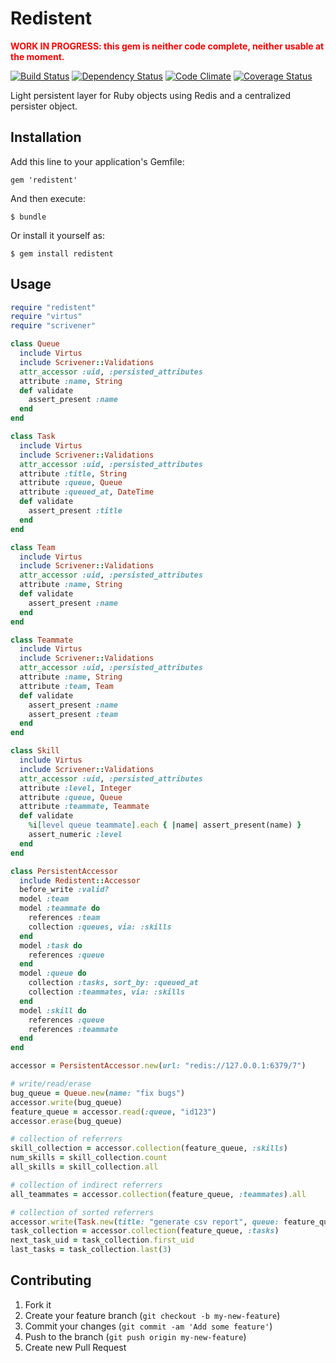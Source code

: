 # Redistent

<div style="color: red; font-weight: bold;">WORK IN PROGRESS: this gem is neither code complete, neither usable at the moment.</div>

[![Build Status](https://secure.travis-ci.org/mathieul/redistent.png)](http://travis-ci.org/mathieul/redistent)
[![Dependency Status](https://gemnasium.com/mathieul/redistent.png)](https://gemnasium.com/mathieul/redistent)
[![Code Climate](https://codeclimate.com/github/mathieul/redistent.png)](https://codeclimate.com/github/mathieul/redistent)
[![Coverage Status](https://coveralls.io/repos/mathieul/redistent/badge.png?branch=master)](https://coveralls.io/r/mathieul/redistent)


Light persistent layer for Ruby objects using Redis and a centralized persister object.

## Installation

Add this line to your application's Gemfile:

    gem 'redistent'

And then execute:

    $ bundle

Or install it yourself as:

    $ gem install redistent

## Usage

```ruby
require "redistent"
require "virtus"
require "scrivener"

class Queue
  include Virtus
  include Scrivener::Validations
  attr_accessor :uid, :persisted_attributes
  attribute :name, String
  def validate
    assert_present :name
  end
end

class Task
  include Virtus
  include Scrivener::Validations
  attr_accessor :uid, :persisted_attributes
  attribute :title, String
  attribute :queue, Queue
  attribute :queued_at, DateTime
  def validate
    assert_present :title
  end
end

class Team
  include Virtus
  include Scrivener::Validations
  attr_accessor :uid, :persisted_attributes
  attribute :name, String
  def validate
    assert_present :name
  end
end

class Teammate
  include Virtus
  include Scrivener::Validations
  attr_accessor :uid, :persisted_attributes
  attribute :name, String
  attribute :team, Team
  def validate
    assert_present :name
    assert_present :team
  end
end

class Skill
  include Virtus
  include Scrivener::Validations
  attr_accessor :uid, :persisted_attributes
  attribute :level, Integer
  attribute :queue, Queue
  attribute :teammate, Teammate
  def validate
    %i[level queue teammate].each { |name| assert_present(name) }
    assert_numeric :level
  end
end

class PersistentAccessor
  include Redistent::Accessor
  before_write :valid?
  model :team
  model :teammate do
    references :team
    collection :queues, via: :skills
  end
  model :task do
    references :queue
  end
  model :queue do
    collection :tasks, sort_by: :queued_at
    collection :teammates, via: :skills
  end
  model :skill do
    references :queue
    references :teammate
  end
end

accessor = PersistentAccessor.new(url: "redis://127.0.0.1:6379/7")

# write/read/erase
bug_queue = Queue.new(name: "fix bugs")
accessor.write(bug_queue)
feature_queue = accessor.read(:queue, "id123")
accessor.erase(bug_queue)

# collection of referrers
skill_collection = accessor.collection(feature_queue, :skills)
num_skills = skill_collection.count
all_skills = skill_collection.all

# collection of indirect referrers
all_teammates = accessor.collection(feature_queue, :teammates).all

# collection of sorted referrers
accessor.write(Task.new(title: "generate csv report", queue: feature_queue))
task_collection = accessor.collection(feature_queue, :tasks)
next_task_uid = task_collection.first_uid
last_tasks = task_collection.last(3)
```

## Contributing

1. Fork it
2. Create your feature branch (`git checkout -b my-new-feature`)
3. Commit your changes (`git commit -am 'Add some feature'`)
4. Push to the branch (`git push origin my-new-feature`)
5. Create new Pull Request
